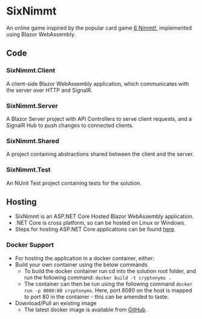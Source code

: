 # SixNimmt
An online game inspired by the popular card game [6 Nimmt!](https://boardgamegeek.com/boardgame/432/6-nimmt), implemented using Blazor WebAssembly.

## Code

### SixNimmt.Client
A client-side Blazor WebAssembly application, which communicates with the server over HTTP and SignalR.

### SixNimmt.Server
A Blazor Server project with API Controllers to serve client requests, and a SignalR Hub to push changes to connected clients.

### SixNimmt.Shared
A project containing abstractions shared between the client and the server.

### SixNimmt.Test
An NUnit Test project containing tests for the solution.


## Hosting
* SixNimmt is an ASP.NET Core Hosted Blazor WebAssembly application.
* .NET Core is cross platform, so can be hosted on Linux or Windows.
* Steps for hosting ASP.NET Core applications can be found [here](https://docs.microsoft.com/en-us/aspnet/core/host-and-deploy/?view=aspnetcore-3.1).

### Docker Support
* For hosting the application in a docker container, either:
* Build your own container using the below commands
  * To build the docker container run cd into the solution root folder, and run the following command: `docker build -t cryptonyms .`
  * The container can then be run using the following command `docker run -p 8080:80 cryptonyms`. Here, port 8080 on the host is mapped to port 80 in the container - this can be amended to taste.
* Download/Pull an existing image
  * The latest docker image is available from  [GitHub](https://github.com/JustinWilkinson/Cryptonyms/packages).